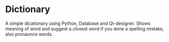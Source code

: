 # Dictionary
 A simple dicationary using Python, Database and Qt-designer. Shows meaning of word and suggest a closest word if you done a spelling mistake, also pronaunce words.
